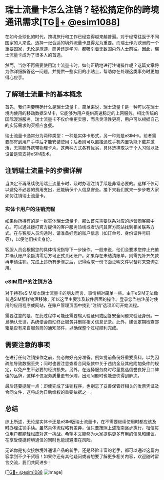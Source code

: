 # 瑞士流量卡怎么注销？轻松搞定你的跨境通讯需求[[TG💪+ @esim1088](https://t.me/s/esim1088)]

在如今全球化的时代，跨境旅行和工作已经变得越来越普遍。对于经常往返于不同国家的人来说，选择一张合适的境外流量卡显得尤为重要。而瑞士作为欧洲的一个重要国家，无论是旅游、商务还是学习，都吸引着无数国内外人士前往。因此，瑞士流量卡成为了很多人的首选。

然而，当你不再需要使用瑞士流量卡时，如何正确地进行注销操作呢？这篇文章将为你详细解答这一问题，并提供一些实用的小贴士，帮助你在处理这类事务时更加得心应手。

## 了解瑞士流量卡的基本概念

首先，我们需要明确什么是瑞士流量卡。简单来说，瑞士流量卡是一种可以在瑞士境内使用的移动数据SIM卡，它能够为用户提供高速稳定的上网服务。相比传统的国际漫游服务，瑞士流量卡不仅价格更实惠，而且灵活性更高，用户可以根据自己的实际需求购买相应套餐。

瑞士流量卡通常分为两种类型：一种是实体卡形式，另一种则是eSIM卡。前者需要邮寄到用户手中后才能安装使用；后者则可以直接通过手机内置功能下载并激活，无需额外携带物理卡片。这两种方式各有优劣，具体选择取决于个人习惯以及设备是否支持eSIM技术。

## 注销瑞士流量卡的步骤详解

当决定不再继续使用瑞士流量卡时，及时办理注销手续是非常必要的。这样不仅可以避免不必要的费用支出，还能确保个人信息安全。接下来我们就来一步步教大家如何注销瑞士流量卡。

### 实体卡用户的注销流程

如果你所持有的是一张实体瑞士流量卡，那么首先需要联系对应的运营商客服中心。可以通过拨打官方提供的客户服务热线或者访问其官方网站找到相关联系方式。在与客服人员沟通时，请准备好您的账户信息（如订单号、身份证件号码等），以便他们核实身份。

客服人员会根据您的具体情况指导下一步操作。一般来说，他们会要求您停止充值并确认账户余额清零后方可正式关闭账户。如果存在未结清账单，则需先补齐欠款再申请注销。完成上述所有步骤之后，记得索取一份书面证明文件以备将来查询之用。

### eSIM用户的注销方法

对于持有eSIM版本瑞士流量卡的朋友而言，事情相对简单一些。由于eSIM无法像普通SIM那样物理移除，所以这里主要涉及软件层面的操作。登录您当初注册时使用的应用程序或网站，在账户管理页面中找到“注销”选项即可开始流程。

需要注意的是，在此过程中可能还需要输入验证码或回答安全问题来验证身份。一旦确认无误，系统便会自动终止服务并删除相关信息记录。此外，建议定期检查邮箱是否有来自服务商的通知邮件，以确保整个过程顺利完成。

## 需要注意的事项

在进行任何注销操作之前，务必做好充分准备。例如提前备份好重要资料，以免因疏忽导致数据丢失；同时也要注意查看合同条款中关于违约金及其他附加条件的规定，以免产生不必要的经济损失。另外，在选择服务商时尽量挑选信誉良好且口碑佳的品牌，这样不仅服务质量更有保障，出现问题时也能更快得到解决。

最后还要提醒一点：即使完成了注销程序，也别忘了妥善保管好相关的发票凭证及合同文件，这将成为日后维权的重要依据之一。

## 总结

综上所述，无论是实体卡还是eSIM版瑞士流量卡，在不需要继续使用时都应该及时办理注销手续。虽然具体流程略有差异，但只要按照上述指南逐步执行，相信每位用户都能轻松应对这一挑战。希望本文能够为大家提供更多有用的信息和建议，在享受便捷跨境通信的同时也能规避潜在风险。

无论你是初次接触境外通讯产品的新手，还是经验丰富的老手，都可以通过这篇内容学到不少干货哦！如果你还有其他疑问或者想要了解更多相关内容，欢迎随时留言交流，我们共同进步！

[[TG💪+ @esim1088](https://t.me/s/esim1088) ![Image](https://i.postimg.cc/4NQfJmqS/Snipaste-2025-05-13-00-14-12.png)]